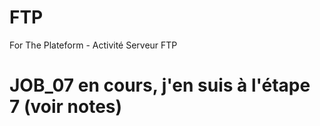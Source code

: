 # FTP
For The Plateform - Activité Serveur FTP

# JOB_07 en cours, j'en suis à l'étape 7 (voir notes)
